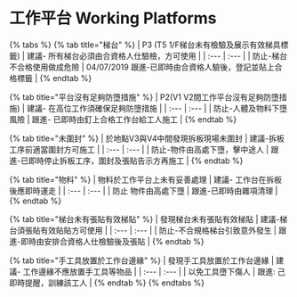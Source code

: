 # 工作平台 Working Platforms

{% tabs %}
{% tab title="梯台" %}
| P3 \(T5 1/F梯台未有檢驗及展示有效梯具標籤\) | 建議- 所有梯台必須由合資格人仕驗檢，方可使用 |
| :--- | :--- |
| 防止-梯台不合格使用做成危險 | 04/07/2019 跟進-已即時由合資格人驗後，登記並貼上合格標籤 |
{% endtab %}

{% tab title="平台沒有足夠防墮措施" %}
| P2\(V1 V2間工作平台沒有足夠防墮措施\) | 建議- 在高位工作須確保足夠防墮措施 |
| :--- | :--- |
| 防止-人體及物料下墮風險 | 跟進- 已即時由釘上合格工作台給工人施工 |
{% endtab %}

{% tab title="未圍封" %}
| 於地點V3與V4中間發現拆板現場未圍封 | 建議-拆板工序前適當圍封方可施工 |
| :--- | :--- |
| 防止-物件由高處下墮，擊中途人 | 跟進-已即時停止拆板工序，圍封及張貼告示方再施工 |
{% endtab %}

{% tab title="物料" %}
| 物料於工作平台上未有妥善處理 | 建議- 工作台在拆板後應即時運走 |
| :--- | :--- |
| 防止 物件由高處下墮 | 跟進-已即時由雜項清理 |
{% endtab %}

{% tab title="梯台未有張貼有效梯貼" %}
| 發現梯台未有張貼有效梯貼 | 建議-梯台須張貼有效貼貼方可使用 |
| :--- | :--- |
| 防止-不合規格梯台引致意外發生 | 跟進-即時由安排合資格人仕檢驗後及張貼 |
{% endtab %}

{% tab title="手工具放置於工作台邊緣" %}
| 發現手工具放置於工作台邊緣 | 建議- 工作邊緣不應放置手工具等物品 |
| :--- | :--- |
| 以免工具墮下傷人 | 跟進: 己即時提醒，訓練該工人 |
{% endtab %}
{% endtabs %}



